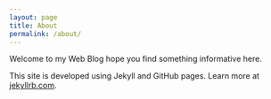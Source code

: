 ```yaml
---
layout: page
title: About
permalink: /about/
---
```


Welcome to my Web Blog hope you find something informative here. 

This site is developed using Jekyll and GitHub pages. Learn more at [jekyllrb.com](http://jekyllrb.com/).



